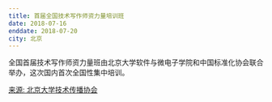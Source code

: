 ```yaml
---
title: 首届全国技术写作师资力量培训班
date: 2018-07-16 
enddate: 2018-07-20
city: 北京
---
```


全国首届技术写作师资力量班由北京大学软件与微电子学院和中国标准化协会联合举办，这次国内首次全国性集中培训。

[来源: 北京大学技术传播协会](http://training.tc-edu.org)